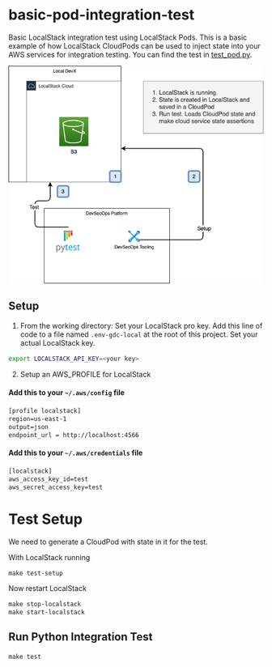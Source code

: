 # basic-pod-integration-test
Basic LocalStack integration test using LocalStack Pods.
This is a basic example of how LocalStack CloudPods can be used to inject state into
your AWS services for integration testing.
You can find the test in [test_pod.py](./auto_tests/python/test_pod.py).

![Solution Overview](./docs/img/solution-diags.drawio.png)

## Setup
1. From the working directory:
Set your LocalStack pro key. Add this line of code to a file named `.env-gdc-local` at the root of this project.
Set your actual LocalStack key.

```bash
export LOCALSTACK_API_KEY=<your key>
```

2. Setup an AWS_PROFILE for LocalStack

#### Add this to your `~/.aws/config` file

```text
[profile localstack]
region=us-east-1
output=json
endpoint_url = http://localhost:4566
```

#### Add this to your `~/.aws/credentials` file

```text
[localstack]
aws_access_key_id=test
aws_secret_access_key=test
```

# Test Setup
We need to generate a CloudPod with state in it for the test.

With LocalStack running
```shell
make test-setup
```
Now restart LocalStack
```shell
make stop-localstack
make start-localstack
```

## Run Python Integration Test

```shell
make test
```